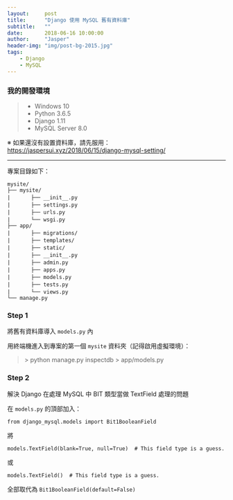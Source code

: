 ```yaml
---
layout:     post
title:      "Django 使用 MySQL 舊有資料庫"
subtitle:   ""
date:       2018-06-16 10:00:00
author:     "Jasper"
header-img: "img/post-bg-2015.jpg"
tags:
    - Django
    - MySQL
---
```


### 我的開發環境
> - Windows 10 
> - Python 3.6.5
> - Django 1.11
> - MySQL Server 8.0

※ 如果還沒有設置資料庫，請先服用：<a href="https://jaspersui.xyz/2018/06/15/django-mysql-setting/">https://jaspersui.xyz/2018/06/15/django-mysql-setting/</a>

------------

專案目錄如下：
```
mysite/
├── mysite/
|　　　　├── __init__.py
|　　　　├── settings.py
|　　　　├── urls.py
|　　　　└── wsgi.py
├── app/
|　　　　├── migrations/
|　　　　├── templates/
|　　　　├── static/
|　　　　├── __init__.py
|　　　　├── admin.py
|　　　　├── apps.py
|　　　　├── models.py
|　　　　├── tests.py
|　　　　└── views.py
└── manage.py
```

### Step 1
將舊有資料庫導入 `models.py` 內

用終端機進入到專案的第一個 `mysite` 資料夾（記得啟用虛擬環境）：

> \> python manage.py inspectdb > app/models.py

### Step 2
解決 Django 在處理 MySQL 中 BIT 類型當做 TextField 處理的問題

在 `models.py` 的頂部加入：

```from django_mysql.models import Bit1BooleanField```

將

```models.TextField(blank=True, null=True)  # This field type is a guess.```

或

```models.TextField()  # This field type is a guess.```

全部取代為 ```Bit1BooleanField(default=False)```